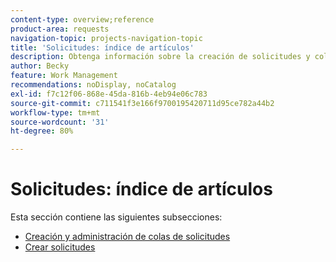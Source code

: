 ```yaml
---
content-type: overview;reference
product-area: requests
navigation-topic: projects-navigation-topic
title: 'Solicitudes: índice de artículos'
description: Obtenga información sobre la creación de solicitudes y colas de solicitudes en las siguientes secciones.
author: Becky
feature: Work Management
recommendations: noDisplay, noCatalog
exl-id: f7c12f06-868e-45da-816b-4eb94e06c783
source-git-commit: c711541f3e166f9700195420711d95ce782a44b2
workflow-type: tm+mt
source-wordcount: '31'
ht-degree: 80%

---
```


# Solicitudes: índice de artículos

<!-- Audited: 5/2025 -->

Esta sección contiene las siguientes subsecciones:

* [Creación y administración de colas de solicitudes](../../manage-work/requests/create-and-manage-request-queues/create-manage-request-queues.md)
* [Crear solicitudes](../../manage-work/requests/create-requests/create-requests.md)
